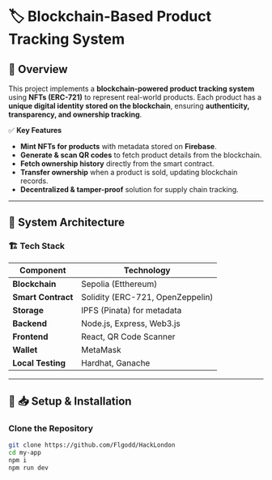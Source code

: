 # 🏷️ Blockchain-Based Product Tracking System

## 📌 Overview
This project implements a **blockchain-powered product tracking system** using **NFTs (ERC-721)** to represent real-world products. Each product has a **unique digital identity stored on the blockchain**, ensuring **authenticity, transparency, and ownership tracking**.

✅ **Key Features**
- **Mint NFTs for products** with metadata stored on **Firebase**.
- **Generate & scan QR codes** to fetch product details from the blockchain.
- **Fetch ownership history** directly from the smart contract.
- **Transfer ownership** when a product is sold, updating blockchain records.
- **Decentralized & tamper-proof** solution for supply chain tracking.

---

## 📌 System Architecture
### 🏗️ **Tech Stack**
| Component          | Technology |
|-------------------|------------|
| **Blockchain**    | Sepolia (Etthereum) |
| **Smart Contract** | Solidity (ERC-721, OpenZeppelin) |
| **Storage**       | IPFS (Pinata) for metadata |
| **Backend**       | Node.js, Express, Web3.js |
| **Frontend**      | React, QR Code Scanner |
| **Wallet**        | MetaMask |
| **Local Testing** | Hardhat, Ganache |

---

## 📌 📥 Setup & Installation

### **Clone the Repository**
```bash
git clone https://github.com/Flgodd/HackLondon
cd my-app
npm i
npm run dev
